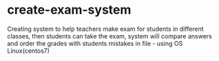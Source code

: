 # create-exam-system
Creating system to help teachers make exam for students in different classes, then students can take the exam, system will compare answers and order the grades with students mistakes in file - using OS Linux(centos7) 
